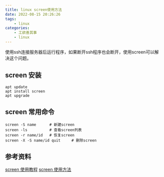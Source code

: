 ```yaml
---
title: linux screen使用方法
date: 2022-08-15 20:26:26
tags:
    - linux
categories:
    - 工欲善其事
    - linux
---
```


使用ssh连接服务器后运行程序，如果断开ssh程序也会断开，使用screen可以解决这个问题。

## screen 安装
~~~shell
apt update
apt install screen
apt upgrade
~~~

## screen 常用命令
~~~shell
screen -S name      # 新建screen
screen -ls          # 查看screen列表
screen -r name/id   # 恢复screen
screen -X -S name/id quit     # 删除screen
~~~

## 参考资料
[screen 使用教程](https://www.jianshu.com/p/e7d1f5cc5d07?utm_campaign=maleskine&utm_content=note&utm_medium=seo_notes&utm_source=recommendation)
[screen 使用方法](https://blog.csdn.net/landing_guy_/article/details/124334016)